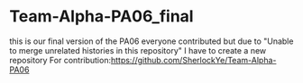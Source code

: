 # Team-Alpha-PA06_final
this is our final version of the PA06
everyone contributed but due to "Unable to merge unrelated histories in this repository"
I have to create a new repository
For contribution:https://github.com/SherlockYe/Team-Alpha-PA06
